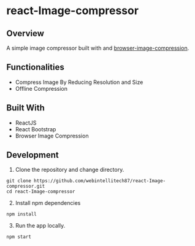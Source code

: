 # react-Image-compressor

## Overview

A simple image compressor built with and [browser-image-compression](https://www.npmjs.com/package/browser-image-compression).

## Functionalities

- Compress Image By Reducing Resolution and Size
- Offline Compression

## Built With

- ReactJS
- React Bootstrap
- Browser Image Compression

## Development

1. Clone the repository and change directory.

```
git clone https://github.com/webintellitech87/react-Image-compressor.git
cd react-Image-compressor
```

2. Install npm dependencies

```
npm install
```

3. Run the app locally.

```
npm start
```
